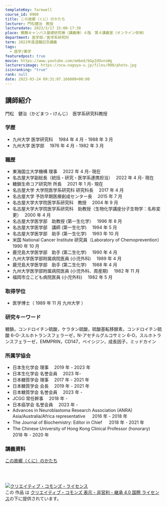 ```yaml
---
templateKey: farewell
course_id: 0900
title: この故郷（くに）のかたち
lecturer: 門松健治　教授
lecturedate: 2023/3/17 15:00-17:30
place: 鶴舞キャンパス基礎研究棟（講義棟）４階　第４講義室（オンライン併用）
department: 医学部／医学系研究科
term: 2022年度退職記念講義
tags:
  - 医学/薬学
featuredpost: true
movie: https://www.youtube.com/embed/bGpZdOvnsWg
lecturersimage: https://ocw.nagoya-u.jp/files/900/photo.jpg
isinranking: "true"
rank: null
date: 2023-03-24 09:31:07.166000+00:00
---
```


## 講師紹介

門松　健治（かどまつ・けんじ）　医学系研究科教授

### 学歴

- 九州大学 医学研究科　 1984 年 4 月 - 1988 年 3 月
- 九州大学 医学部　 1976 年 4 月 - 1982 年 3 月

### 職歴

- 東海国立大学機構 理事　 2022 年 4 月- 現在
- 名古屋大学副総長（統括・研究・医学系連携担当）　 2022 年 4 月- 現在
- 糖鎖生命コア研究所 所長　 2021 年 1 月- 現在
- 名古屋大学 大学院医学系研究科 研究科長　 2017 年 4 月
- 名古屋大学 予防早期医療創成センター長　 2015 年 7 月
- 名古屋大学大学院医学系研究科　教授　 2004 年 9 月
- 名古屋大学大学院医学系研究科　助教授（生物化学講座分子生物学：名称変更）　 2000 年 4 月
- 名古屋大学医学部　助教授 (第一生化学）　 1996 年 8 月
- 名古屋大学医学部　講師 (第一生化学)　 1994 年 5 月
- 名古屋大学医学部　助手 (第一生化学)　 1993 年 10 月
- 米国 National Cancer Institute 研究員（Laboratory of Chemoprevention）　 1990 年 10 月
- 鹿児島大学医学部　助手 (第二生化学)　 1990 年 4 月
- 九州大学医学部附属病院医員 (小児外科)　 1989 年 4 月
- 鹿児島大学医学部　助手 (第二生化学)　 1988 年 4 月
- 九州大学医学部附属病院医員 (小児外科、周産期)　 1982 年 11 月
- 福岡市立こども病院医員 (小児外科)　 1982 年 5 月

### 取得学位

- 医学博士（ 1989 年 11 月 九州大学 ）

### 研究キーワード

糖鎖，コンドロイチン硫酸，ケラタン硫酸，硫酸基転移酵素，コンドロイチン硫酸 6-O-スルホトランスフェラーゼ，N-アセチルグルコサミン 6-O，スルホトランスフェラーゼ，EMMPRIN，CD147，ベイシジン，成長因子，ミッドカイン

### 所属学協会

- 日本生化学会 理事　 2019 年 - 2023 年
- 日本生化学会 名誉会員　 2023 年-
- 日本糖質学会 理事　 2017 年 - 2021 年
- 日本糖質学会 会長　 2019 年 - 2021 年
- 日本糖質学会 名誉会員　 2023 年 -
- JCGG 常任幹事　 2018 年 -
- 日本癌学会 名誉会員　 2023 年 -
- Advances in Neuroblastoma Research Association (ANRA) Asia/Australia/Africa representative 　 2016 年 - 2018 年
- The Journal of Biochemistry: Editor in Chief 　 2018 年 - 2021 年
- The Chinese University of Hong Kong Clinical Professor (honorary)　 2018 年 - 2020 年

### 講義資料

[この故郷（くに）のかたち](https://ocw.nagoya-u.jp/files/900/slide.pdf)

<br />
<br />

<a rel="license" href="http://creativecommons.org/licenses/by-nc-sa/4.0/"><img alt="クリエイティブ・コモンズ・ライセンス" style="border-width:0" data-src="" src="https://i.creativecommons.org/l/by-nc-sa/4.0/88x31.png" /></a><br />この 作品 は <a rel="license" href="http://creativecommons.org/licenses/by-nc-sa/4.0/">クリエイティブ・コモンズ 表示 - 非営利 - 継承 4.0 国際 ライセンス</a>の下に提供されています。
